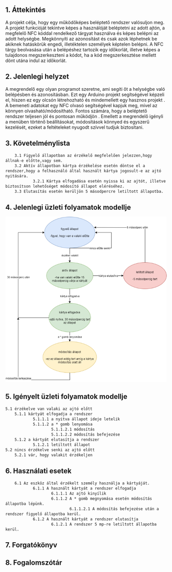 ## 1. Áttekintés
A projekt célja, hogy egy működőképes beléptető rendszer valósuljon meg. A projekt funkcióját tekintve képes a használóját beléptetni az adott ajtón, a megfelelő NFC
kóddal rendelkező tárgyat használva és képes belépni az adott helységbe. Megkönnyíti az azonosítást és csak azok léphetnek be akiknek hatáskörük engedi, illetéktelen
személyek képtelen belépni. A NFC tárgy beolvasása után a belépéshez tartozik egy időkorlát, illetve képes a tulajdonos megszerkeszteni a kódot, ha a kód
megszerkesztése mellett dönt utána indul az időkorlát.

## 2. Jelenlegi helyzet
A megrendelő egy olyan programot szeretne, ami segíti őt a helységbe való belépésben és azonosításban. Ezt egy Arduino projekt segítségével képzeli el, hiszen ez egy
olcsón létrehozható és mindemellett egy hasznos projekt . A bemeneti adatokat egy NFC olvasó segítségével kapjuk meg, mivel az könnyen olvasható/módosítható. Fontos
számára, hogy a  beléptető rendszer teljesen jól és pontosan működjön . Emellett a megrendelő igényli a menüben történő beállításokat, módosítások könnyed és egyszerű
kezelését, ezeket a feltételeket nyugodt szívvel tudjuk biztosítani. 

## 3. Követelménylista
        3.1 Figyelő állapotban az érzékelő megfelelően jelezzen,hogy állnak-e előtte,vagy sem.
        3.2 Aktív állapotban kártya érzékelése esetén döntse el a rendszer,hogy a felhasználó által használt kártya jogosult-e az ajtó nyitására.
                3.2.1 Kártya elfogadása esetén nyissa ki az ajtót, illetve biztosítson lehetőséget módosító állapot eléréséhez.
        3.3 Elutasítás esetén kerüljön 5 másodpercre letiltott állapotba.


## 4. Jelenlegi üzleti folyamatok modellje

![Jelenlegi üzleti folyamatok modellje](../docs/img/model.png)

## 5. Igényelt üzleti folyamatok modellje
    5.1 érzékelve van valaki az ajtó előtt
        5.1.1 kártyát elfogadja a rendszer
                5.1.1.1 a nyitva állapot ideje letelik
                5.1.1.2 a * gomb lenyomása
                        5.1.1.2.1 módosítás
                        5.1.1.2.2 módosítás befejezése
        5.1.2 a kártyát elutasítja a rendszer
                5.1.2.1 letiltott állapot
    5.2 nincs érzékelve senki az ajtó előtt
        5.2.1 vár, hogy valakit érzékeljen
    
## 6. Használati esetek
        6.1 Az eszköz által érzékelt személy használja a kártyáját.
                6.1.1 A használt kártyát a rendszer elfogadja 
                        6.1.1.1 Az ajtó kinyílik
                        6.1.1.2 A * gomb megnyomása esetén módosítás állapotba lépünk.
                                6.1.1.2.1 A módosítás befejezése után a rendszer figyelő állapotba kerül.
                6.1.2 A használt kártyát a rendszer elutasítja
                        6.1.2.1 A rendszer 5 mp-re letiltott állapotba kerül.



## 7. Forgatókönyv



## 8. Fogalomszótár

